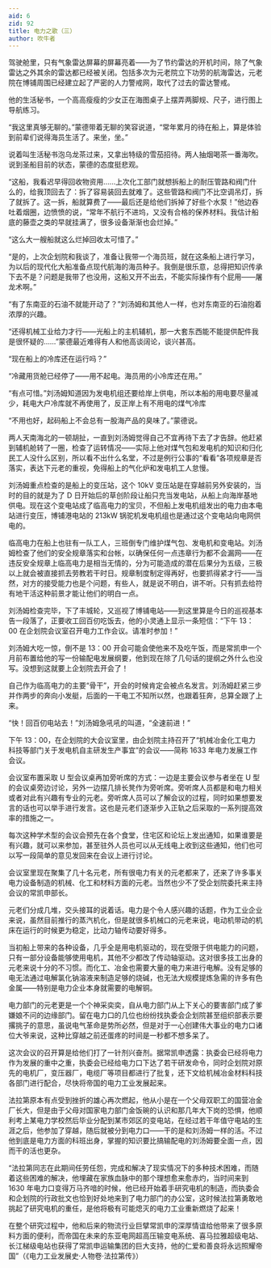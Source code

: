 ```yaml
---
aid: 6
zid: 92
title: 电力之歌（三）
author: 吹牛者
---
```


驾驶舱里，只有气象雷达屏幕的屏幕亮着——为了节约雷达的开机时间，除了气象雷达之外其余的雷达都已经被关闭。包括多次为元老院立下功劳的航海雷达，元老院在博铺周围已经建立起了严密的人力警戒网，取代了过去的雷达警戒。

他的生活秘书，一个高高瘦瘦的少女正在海图桌子上摆弄两脚规、尺子，进行图上导航练习。

“我这里真够无聊的。”蒙德带着无聊的笑容说道，“常年累月的待在船上，算是体验到前辈们说得海员生活了。来坐，坐。”

说着叫生活秘书泡乌龙茶过来，又拿出特级的雪茄招待。两人抽烟喝茶一番海吹。说到圣船目前的状态，蒙德的态度挺悲观。

“这船，我看迟早得回收物资用……上次化工部门就想拆船上的耐压管路和阀门什么的，给我顶回去了：拆了容易装回去就难了。这些管路和阀门不比空调吊灯，拆了就拆了。这一拆，船就算费了——最后还是给他们拆掉了好些个水泵！”他边吞吐着烟圈，边愤愤的说，“常年不航行不进坞，又没有合格的保养材料。我估计船底的藤壶之类的早就挂满了，很多设备渐渐也会烂掉。”

“这么大一艘船就这么烂掉回收太可惜了。”

“是的，上次企划院和我谈了，准备让我带一个海员班，就在这条船上进行学习，为以后的现代化大船准备点现代航海的海员种子。我倒是很乐意，总得把知识传承下去不是？问题是我带了也没用，这船又开不出去，不能实际操作有个屁用——屠龙术啊。”

“有了东南亚的石油不就能开动了？”刘汤姆和其他人一样，也对东南亚的石油抱着浓厚的兴趣。

“还得机械工业给力才行——光船上的主机辅机，那一大套东西能不能提供配件我是很怀疑的……”蒙德最近难得有人和他高谈阔论，谈兴甚高。

“现在船上的冷库还在运行吗？”

“冷藏用货舱已经停了——用不起电。海员用的小冷库还在用。”

“有点可惜。”刘汤姆知道因为发电机组还要给岸上供电，所以本船的用电要尽量减少，耗电大户冷库就不再使用了，反正岸上有不用电的煤气冷库

“不用也好，起码船上不会总有一股海产品的臭味了。”蒙德说。

两人天南海北的一顿胡扯，一直到刘汤姆觉得自己不宜再待下去了才告辞。他赶紧到辅机舱转了一圈，检查了运转情况——实际上他对煤气包和发电机的知识和归化民工人没什么区别，所以看不出什么名堂，不过是例行公事的“看看”各项规章是否落实，表达下元老的重视，免得船上的气化炉和发电机工人怠慢。

刘汤姆重点检查的是船上的变压站，这个 10kV 变压站是在穿越前另外安装的，当时的目的就是为了 D 日开始后的草创阶段让船只充当发电站，从船上向海岸基地供电。现在这个变电站成了临高电力的宝贝，不但船上发电机组发出的电力由本电站进行变压，博铺港电站的 213kW 锅驼机发电机组也是通过这个变电站向电网供电的。

临高电力在船上也驻有一队工人，三班倒专门维护煤气包、发电机和变电站。刘汤姆检查了他们的安全规章落实和台帐，以确保任何一点违章行为都不会漏网——在违反安全规章上临高电力是相当无情的，分为可能造成的潜在后果分为五级，三极以上就会被直接抓去劳教若干时日。规章制度制定得再好，也要抓得紧才行——当然，对方的接受能力也是个问题，有些人，就是说不明白，讲不听。只有抓去给符有地干活这种前景才能让他们的明白一点。

刘汤姆检查完毕，下了丰城轮，又巡视了博铺电站——到这里算是今日的巡视基本告一段落了，正要收工回百仞吃饭去，他的小灵通上显示一条短信：“下午 13：00 在企划院会议室召开电力工作会议。请准时参加！”

刘汤姆大吃一惊，倒不是 13：00 开会可能会使他来不及吃午饭，而是常凯申一个月前布置给他的写一份输配电发展纲要，他到现在除了几句话的提纲之外什么也没写。没想到这就要上企划院去开会了！

自己作为临高电力的主要“骨干”，开会的时候肯定会被点名发言。刘汤姆赶紧三步并作两步的奔向小发艇，后面的一干电工不知所以然，也跟着狂奔，总算全跟了上来。

“快！回百仞电站去！”刘汤姆急吼吼的叫道，“全速前进！”

下午 13：00，在企划院的大会议室里，由企划院主持召开了“机械冶金化工电力科技等部门关于发电机自主研发生产事宜”的会议——简称 1633 年电力发展工作会议。

会议室布置采取 U 型会议桌再加旁听席的方式：一边是主要会议参与者坐在 U 型的会议桌旁边讨论，另外一边摆几排长凳作为旁听席。旁听席人员都是和电力相关或者对此有兴趣有专业的元老。旁听席人员可以了解会议的过程，同时如果想要发言的话也可以举手进行发言。这也是元老们逐渐步入正轨之后采取的一系列提高效率的措施之一。

每次这种学术型的会议会预先在各个食堂，住宅区和论坛上发出通知，如果谁要是有兴趣，就可以来参加，甚至驻外人员也可以从无线电上收到这些通知，他们也可以写一段简单的意见发回来在会议上进行讨论。

会议室里现在聚集了几十名元老，所有很电力有关的元老都来了，还来了许多事关电力设备制造的机械、化工和材料方面的元老。当然也少不了受企划院委托来主持会议的常凯申部长。

元老们分成几堆，交头接耳的说着话。电力是个令人感兴趣的话题，作为工业企业来说，虽然目前推行的蒸汽机化，但是就很多机械口的元老来说，电动机带动的机床在运行的时候更为稳定，比动力轴传动要好得多。

当初船上带来的各种设备，几乎全是用电机驱动的，现在受限于供电能力的问题，只有一部分设备能够使用电机，其他不少都改了传动轴驱动。这对很多技工出身的元老来说十分的不习惯。而化工、冶金也需要大量的电力来进行电解。没有足够的电无法通过电解氯化钠溶液来制造足够的烧碱，也无法大规模提炼急需的许多有色金属——特别是电力企业本身就需要的电解铜。

电力部门的元老更是一个个神采奕奕，自从电力部门从上下关心的要害部门成了爹嫌娘不问的边缘部门。留在电力口的几位也纷纷找执委会企划院甚至组织部表示要撂挑子的意思，虽说电气革命是势所必然，但是对于一心创建伟大事业的电力口诸位大爷来说，这种比穿越之前还蛋疼的时间是一秒都不想多呆了。

这次会议的召开算是给他们打了一针剂兴奋剂。据常凯申透露：执委会已经将电力作为发展的重中之重，执委会已经给电力口下达了若干研发命令，同时企划院对原先的电机厂，变压器厂，电缆厂等项目都进行了批复，还下文给机械冶金材料科技各部门进行配合，尽快将帝国的电力工业发展起来。

法拉第原本有点受到挫折的雄心再次燃起，他从小是在一个父母双职工的国营冶金厂长大，但是由于父母对国家电力部门金饭碗的认识和那几年大下岗的恐惧，他顺利考上某电力学校然后毕业分配到某市郊区的变电站，在经过若干年值守电站的生涯之后，他参加了穿越，随后就被分到电力口——干的是和刘汤姆一样的活。不过他到底是电力方面的科班出身，掌握的知识要比搞输配电的刘汤姆要全面一点，因而干的活也更杂。

“法拉第同志在此期间任劳任怨，完成和解决了现实情况下的多种技术困难，而随着这些困难的解决，他埋藏在家族血脉中的那个理想愈来愈赤灼，当时间来到 1630 年电力口变得万马齐喑的时候，他已经开始着手研究电机的制造，而执委会和企划院的行政批文也恰到好处地来到了电力部门的办公室，这时候法拉第勇敢地挑起了研究电机的重任，是他将极有可能熄灭的电力工业重新燃烧了起来！

在整个研究过程中，他和后来的物流行业巨擘常凯申的深厚情谊给他带来了很多原料方面的便利，而帝国在未来的东亚电网超高压输变电系统、喜马拉雅超级电站、长江梯级电站也获得了常凯申运输集团的巨大支持，他的仁爱和善良将永远照耀帝国”（《电力工业发展史·人物卷·法拉第传》）
